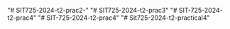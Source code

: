 "# SIT725-2024-t2-prac2-" 
"# SIT725-2024-t2-prac3" 
"# SIT-725-2024-t2-prac4" 
"# SIT-725-2024-t2-prac4" 
"# Sit725-2024-t2-practical4" 
